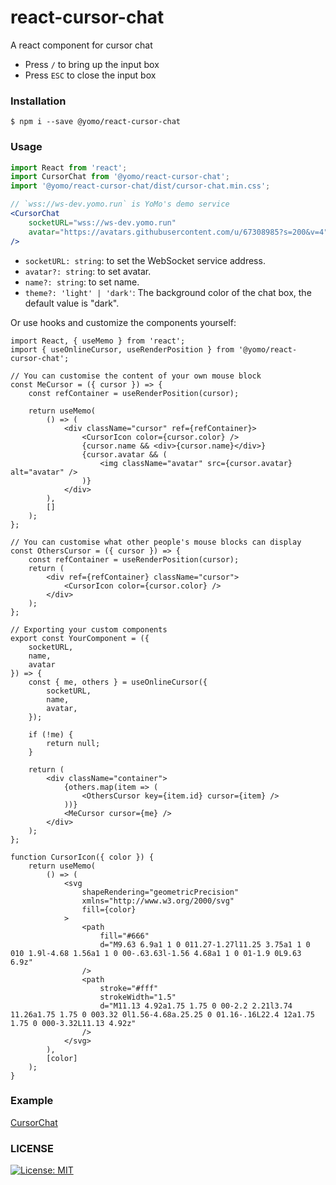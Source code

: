 # react-cursor-chat

A react component for cursor chat

-   Press `/` to bring up the input box
-   Press `ESC` to close the input box

### Installation

```
$ npm i --save @yomo/react-cursor-chat
```

### Usage

```jsx
import React from 'react';
import CursorChat from '@yomo/react-cursor-chat';
import '@yomo/react-cursor-chat/dist/cursor-chat.min.css';

// `wss://ws-dev.yomo.run` is YoMo's demo service
<CursorChat
    socketURL="wss://ws-dev.yomo.run"
    avatar="https://avatars.githubusercontent.com/u/67308985?s=200&v=4"
/>
```

-   `socketURL: string`: to set the WebSocket service address.
-   `avatar?: string`: to set avatar.
-   `name?: string`: to set name.
-   `theme?: 'light' | 'dark'`: The background color of the chat box, the default value is "dark".

Or use hooks and customize the components yourself:

```tsx
import React, { useMemo } from 'react';
import { useOnlineCursor, useRenderPosition } from '@yomo/react-cursor-chat';

// You can customise the content of your own mouse block
const MeCursor = ({ cursor }) => {
    const refContainer = useRenderPosition(cursor);

    return useMemo(
        () => (
            <div className="cursor" ref={refContainer}>
                <CursorIcon color={cursor.color} />
                {cursor.name && <div>{cursor.name}</div>}
                {cursor.avatar && (
                    <img className="avatar" src={cursor.avatar} alt="avatar" />
                )}
            </div>
        ),
        []
    );
};

// You can customise what other people's mouse blocks can display
const OthersCursor = ({ cursor }) => {
    const refContainer = useRenderPosition(cursor);
    return (
        <div ref={refContainer} className="cursor">
            <CursorIcon color={cursor.color} />
        </div>
    );
};

// Exporting your custom components
export const YourComponent = ({
    socketURL,
    name,
    avatar
}) => {
    const { me, others } = useOnlineCursor({
        socketURL,
        name,
        avatar,
    });

    if (!me) {
        return null;
    }

    return (
        <div className="container">
            {others.map(item => (
                <OthersCursor key={item.id} cursor={item} />
            ))}
            <MeCursor cursor={me} />
        </div>
    );
};

function CursorIcon({ color }) {
    return useMemo(
        () => (
            <svg
                shapeRendering="geometricPrecision"
                xmlns="http://www.w3.org/2000/svg"
                fill={color}
            >
                <path
                    fill="#666"
                    d="M9.63 6.9a1 1 0 011.27-1.27l11.25 3.75a1 1 0 010 1.9l-4.68 1.56a1 1 0 00-.63.63l-1.56 4.68a1 1 0 01-1.9 0L9.63 6.9z"
                />
                <path
                    stroke="#fff"
                    strokeWidth="1.5"
                    d="M11.13 4.92a1.75 1.75 0 00-2.2 2.21l3.74 11.26a1.75 1.75 0 003.32 0l1.56-4.68a.25.25 0 01.16-.16L22.4 12a1.75 1.75 0 000-3.32L11.13 4.92z"
                />
            </svg>
        ),
        [color]
    );
}
```
### Example

[CursorChat](https://github.com/yomorun/yomo-react-cursor-chat-example)

### LICENSE

<a href="/LICENSE" target="_blank">
    <img alt="License: MIT" src="https://img.shields.io/badge/License-MIT-blue.svg" />
</a>
